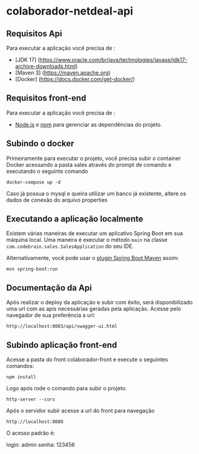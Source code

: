 # colaborador-netdeal-api


## Requisitos Api

Para executar a aplicação você precisa de :

- [JDK 17] (https://www.oracle.com/br/java/technologies/javase/jdk17-archive-downloads.html)
- [Maven 3] (https://maven.apache.org)
- [Docker] (https://docs.docker.com/get-docker/)

## Requisitos front-end

Para executar a aplicação você precisa de :
- [Node.js](https://nodejs.org/) e [npm](https://www.npmjs.com/) para gerenciar as dependências do projeto.


## Subindo o docker

Primeiramente para executar o projeto, você precisa subir o container Docker acessando a pasta sales através do prompt de comando e executando o seguinte comando


```shell
docker-compose up -d
```

Caso já possua o mysql e queira utilizar um banco já existente, altere os dados de conexão do arquivo properties

## Executando a aplicação localmente

Existem várias maneiras de executar um aplicativo Spring Boot em sua máquina local. Uma maneira é executar o método `main` na classe `com.codebrain.sales.SalesApplication` do seu IDE.

Alternativamente, você pode usar o [plugin Spring Boot Maven](https://docs.spring.io/spring-boot/docs/current/reference/html/build-tool-plugins-maven-plugin.html) assim:

```shell
mvn spring-boot:run
```

## Documentação da Api

Após realizar o deploy da aplicação e subir com êxito, será disponibilizado uma url com as apis necessárias geradas pela aplicação. Acesse pelo navegador de sua preferência a url:

```shell
http://localhost:8083/api/swagger-ui.html
```


## Subindo aplicação front-end

Acesse a pasta do front colaborador-front e execute o seguintes comandos:

```shell
npm install
```

Logo após rode o comando para subir o projeto.

```shell
http-server --cors
```

Após o servidor subir acesse a url do front para navegação

```shell
http://localhost:8080
```

O acesso padrão é: 

login: admin 
senha: 123456
